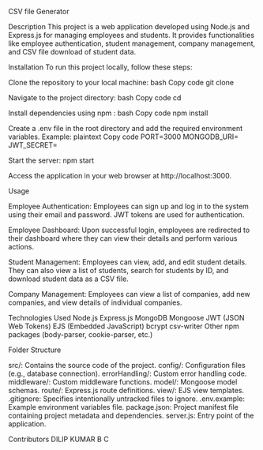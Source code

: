 CSV file Generator


Description
This project is a web application developed using Node.js and Express.js for managing employees and students. It provides functionalities like employee authentication, student management, company management, and CSV file download of student data.

Installation
To run this project locally, follow these steps:

Clone the repository to your local machine:
bash
Copy code
git clone

Navigate to the project directory:
bash
Copy code
cd

Install dependencies using npm :
bash
Copy code
npm install

Create a .env file in the root directory and add the required environment variables. Example:
plaintext
Copy code
PORT=3000
MONGODB_URI=<mongodb-uri>
JWT_SECRET=<jwt-secret-key>

Start the server:
npm start

Access the application in your web browser at http://localhost:3000.

Usage

Employee Authentication: Employees can sign up and log in to the system using their email and password. JWT tokens are used for authentication.

Employee Dashboard: Upon successful login, employees are redirected to their dashboard where they can view their details and perform various actions.

Student Management: Employees can view, add, and edit student details. They can also view a list of students, search for students by ID, and download student data as a CSV file.

Company Management: Employees can view a list of companies, add new companies, and view details of individual companies.

Technologies Used
Node.js
Express.js
MongoDB
Mongoose
JWT (JSON Web Tokens)
EJS (Embedded JavaScript)
bcrypt
csv-writer
Other npm packages (body-parser, cookie-parser, etc.)

Folder Structure

src/: Contains the source code of the project.
config/: Configuration files (e.g., database connection).
errorHandling/: Custom error handling code.
middleware/: Custom middleware functions.
model/: Mongoose model schemas.
route/: Express.js route definitions.
view/: EJS view templates.
.gitignore: Specifies intentionally untracked files to ignore.
.env.example: Example environment variables file.
package.json: Project manifest file containing project metadata and dependencies.
server.js: Entry point of the application.

Contributors
DILIP KUMAR B C
